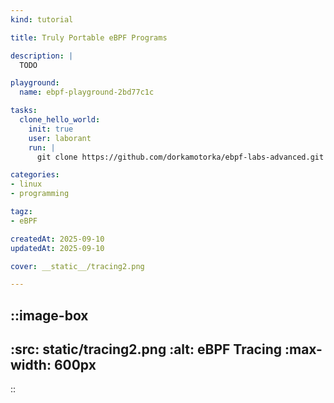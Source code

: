 ```yaml
---
kind: tutorial

title: Truly Portable eBPF Programs

description: |
  TODO

playground:
  name: ebpf-playground-2bd77c1c

tasks:
  clone_hello_world:
    init: true
    user: laborant
    run: |
      git clone https://github.com/dorkamotorka/ebpf-labs-advanced.git /home/laborant/ebpf-labs-advanced

categories:
- linux
- programming

tagz:
- eBPF

createdAt: 2025-09-10
updatedAt: 2025-09-10

cover: __static__/tracing2.png

---
```


::image-box
---
:src: __static__/tracing2.png
:alt: eBPF Tracing
:max-width: 600px
---
::